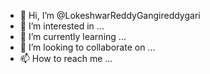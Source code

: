 - 👋 Hi, I’m @LokeshwarReddyGangireddygari
- 👀 I’m interested in ...
- 🌱 I’m currently learning ...
- 💞️ I’m looking to collaborate on ...
- 📫 How to reach me ...

<!---
LokeshwarReddyGangireddygari/LokeshwarReddyGangireddygari is a ✨ special ✨ repository because its `README.md` (this file) appears on your GitHub profile.
You can click the Preview link to take a look at your changes.
--->
